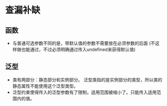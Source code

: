 # 查漏补缺

## 函数
- 与普通可选参数不同的是，带默认值的参数不需要放在必须参数的后面 (不这样做也能通过，不过必须明确通过传入undefined来获得默认值)
  

## 泛型
- 类有两部分：静态部分和实例部分。 泛型类指的是实例部分的类型，所以类的静态属性不能使用这个泛型类型。
- 泛型约束使得传入的泛型参数有了限制，适用范围被缩小了。只能传入适用范围内的值。
